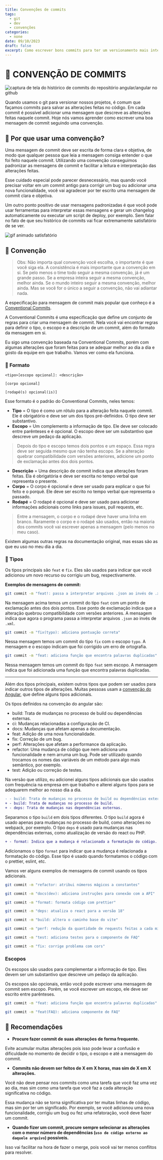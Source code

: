 ```yaml
---
title: Convenções de commits
tags:
  - git
  - dev
  - convenções
categories:
  - none
date: 09/10/2023
draft: false
excerpt: Como escrever bons commits para ter um versionamento mais inteligível
---
```


# 📏 CONVENÇÃO DE COMMITS

![captura de tela do histórico de commits do repositório angular/angular no github](./example.png)

Quando usamos o git para versionar nossos projetos, é comum que façamos commits para salvar as alterações feitas no código.
Em cada commit é possível adicionar uma mensagem que descreve as alterações feitas naquele commit. Hoje nós vamos aprender como escrever uma boa mensagem de commit seguindo uma convenção.

## 🤔 Por que usar uma convenção?

Uma mensagem de commit deve ser escrita de forma clara e objetiva, de modo que qualquer pessoa que leia a mensagem consiga entender o que foi feito naquele commit. Utilizando uma convenção conseguimos padronizar as mensagens de commit e facilitar a leitura e interpretação das alterações feitas.

Esse cuidado especial pode parecer desnecessário, mas quando você precisar voltar em um commit antigo para corrigir um bug ou adicionar uma nova funcionalidade, você vai agradecer por ter escrito uma mensagem de commit clara e objetiva.

Um outro ponto positivo de usar mensagens padronizadas é que você pode usar ferramentas para interpretar essas mensagens e gerar um changelog automaticamente ou executar um script de deploy, por exemplo. Sem falar no fato de que seu histórico de commits vai ficar extremamente satisfatório de se ver.

![gif animado satisfatório ](./satisfying.gif)

## 📝 Convenção

> Obs: Não importa qual convenção você escolha, o importante é que você siga ela. A consistência é mais importante que a convenção em si. Se pelo menos o time todo seguir a mesma convenção, já é um grande passo. Se a empresa inteira seguir a mesma convenção, melhor ainda. Se o mundo inteiro seguir a mesma convenção, melhor ainda. Mas se você for o único a seguir a convenção, não vai adiantar nada.

A especificação para mensagem de commit mais popular que conheço é a [Conventional Commits](https://www.conventionalcommits.org/pt-br/v1.0.0).

A Conventional Commits é uma especificação que define um conjunto de regras para criar uma mensagem de commit. Nela você vai encontrar regras para definir o tipo, o escopo e a descrição de um commit, além do formato da mensagem em si.

Eu sigo uma convenção baseada na Conventional Commits, porém com algumas alterações que foram feitas para se adequar melhor ao dia a dia e gosto da equipe em que trabalho. Vamos ver como ela funciona.

### 📝 Formato

```
<tipo>[escopo opcional]: <descrição>

[corpo opcional]

[rodapé(s) opcional(is)]
```

Esse formato é o padrão do Conventional Commits, neles temos:

- **Tipo** = O tipo é como um rótulo para a alteração feita naquele commit. Ele é obrigatório e deve ser um dos tipos pré-definidos. O tipo deve ser substantivo.
- **Escopo** = Um complemento a informação de tipo. Ele deve ser colocado entre parênteses e é opcional. O escopo deve ser um substantivo que descreve um pedaço da aplicação.

> Depois do tipo e escopo temos dois pontos e um espaço. Essa regra deve ser seguida mesmo que não tenha escopo. Se a alteração quebrar compatibilidade com versões anteriores, adicione um ponto de exclamação antes dos dois pontos.

- **Descrição** = Uma descrição de commit indica que alterações foram feitas. Ela é obrigatória e deve ser escrita no tempo verbal que representa o presente.
- **Corpo** = O corpo é opcional e deve ser usado para explicar o que foi feito e o porquê. Ele deve ser escrito no tempo verbal que representa o passado.
- **Rodapé** = O rodapé é opcional e deve ser usado para adicionar informações adicionais como links para issues, pull requests, etc.

> Entre a mensagem, o corpo e o rodapé deve haver uma linha em branco. Raramente o corpo e o rodapé são usados, então na maioria dos commits você vai escrever apenas a mensagem (pelo menos no meu caso).

Existem algumas outras regras na documentação original, mas essas são as que eu uso no meu dia a dia.

### 📝 Tipos

Os tipos principais são `feat` e `fix`. Eles são usados para indicar que você adicionou um novo recurso ou corrigiu um bug, respectivamente. 

**Exemplos de mensagens de commit:**

```bash
git commit -m "feat!: passa a interpretar arquivos .json ao invés de .xml"
```

Na mensagem acima temos um commit do tipo `feat` com um ponto de exclamação antes dos dois pontos. Esse ponto de exclamação indica que a alteração quebrou compatibilidade com versões anteriores. A mensagem indica que agora o programa passa a interpretar arquivos `.json` ao invés de `.xml`.

```bash
git commit -m "fix(typo): adiciona pontuação correta"
```

Nessa mensagem temos um commit do tipo `fix` com o escopo `typo`. A mensagem e o escopo indicam que foi corrigido um erro de ortografia.

```bash
git commit -m "feat: adiciona função que encontra palavras duplicadas"
```

Nessa mensagem temos um commit do tipo `feat` sem escopo. A mensagem indica que foi adicionada uma função que encontra palavras duplicadas.

---

Além dos tipos principais, existem outros tipos que podem ser usados para indicar outros tipos de alterações. Muitas pessoas usam a [convenção do Angular](https://github.com/angular/angular/blob/main/CONTRIBUTING.md#commit), que define alguns tipos adicionais.

Os tipos definidos na convenção do angular são: 
- build: Trata de mudanças no processo de build ou dependências externas.
- ci: Mudanças relacionadas a configuração de CI.
- docs: Mudanças que afetam apenas a documentação.
- feat: Adição de uma nova funcionalidade.
- fix: Correção de um bug.
- perf: Alterações que afetam a performance da aplicação.
- refactor: Uma mudança de código que nem adiciona uma funcionalidade e nem arruma um bug. Pode ser utilizado quando trocamos os nomes das variáveis de um método para algo mais semântico, por exemplo.
- test: Adição ou correção de testes.

Na versão que utilizo, eu adicionei alguns tipos adicionais que são usados com frequência na empresa em que trabalho e alterei alguns tipos para se adequarem melhor ao nosso dia a dia.

```diff
- - build: Trata de mudanças no processo de build ou dependências externas.
+ - build: Trata de mudanças no processo de build.
+ - deps: Trata de mudanças nas dependências externas.
```
Separamos o tipo `build` em dois tipos diferentes. O tipo `build` agora é usado apenas para mudanças no processo de build, como alterações no webpack, por exemplo. O tipo `deps` é usado para mudanças nas dependências externas, como atualização de versão do react ou PHP.

```diff
+ - format: Indica que a mudança é relacionada a formatação do código.
```

Adicionamos o tipo `format` para indicar que a mudança é relacionada a formatação do código. Esse tipo é usado quando formatamos o código com o prettier, eslint, etc.

Vamos ver alguns exemplos de mensagens de commit usando os tipos adicionais.

```bash
git commit -m "refactor: atribui números mágicos a constantes"
```

```bash
git commit -m "docs(dev): adiciona instruções para conexão com a API"
```

```bash
git commit -m "format: formata código com prettier"
```

```bash
git commit -m "deps: atualiza o react para a versão 18"
```

```bash
git commit -m "build: altera o caminho base do vite"
```

```bash
git commit -m "perf: redução da quantidade de requests feitas a cada minuto"
```

```bash
git commit -m "test: adiciona testes para o componente de FAQ"
```

```bash
git commit -m "fix: corrige problema com cors"
```

### Escopos

Os escopos são usados para complementar a informação de tipo. Eles devem ser um substantivo que descreve um pedaço da aplicação.

Os escopos são opcionais, então você pode escrever uma mensagem de commit sem escopo. Porém, se você escrever um escopo, ele deve ser escrito entre parênteses.

```bash
git commit -m "feat: adiciona função que encontra palavras duplicadas"
```

```bash
git commit -m "feat(FAQ): adiciona componente de FAQ"
```

## 🌳 Recomendações

- **Procure fazer commit de suas alterações de forma frequente.**

Evite acumular muitas alterações pois isso pode levar a confusão e dificuldade no momento de decidir o tipo, o escopo e até a mensagem do commit.

- **Commits não devem ser feitos de X em X horas, mas sim de X em X alterações.**

Você não deve pensar nos commits como uma tarefa que você faz uma vez ao dia, mas sim como uma tarefa que você faz a cada alteração significativa no código.

Essa mudança não se torna significativa por ter muitas linhas de código, mas sim por ter um significado. Por exemplo, se você adicionou uma nova funcionalidade, corrigiu um bug ou fez uma refatoração, você deve fazer um commit.

- **Quando fizer um commit, procure sempre selecionar as alterações com o menor número de dependências (`uso de código externo ao daquele arquivo`) possíveis.**

Isso vai facilitar na hora de fazer o merge, pois você vai ter menos conflitos para resolver.


